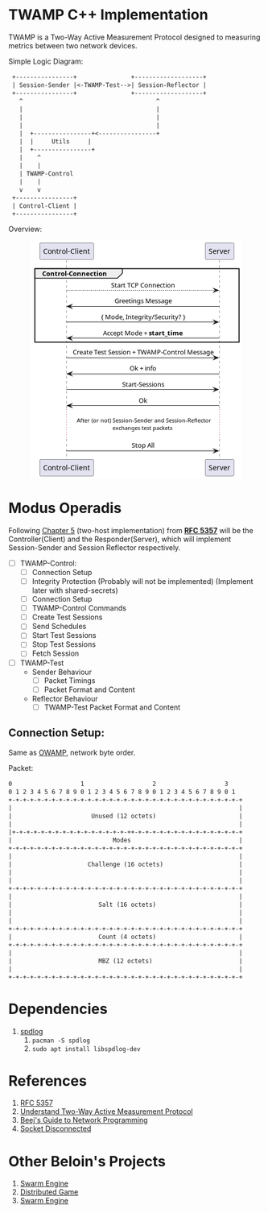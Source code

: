 # TWAMP C++ Implementation

TWAMP is a Two-Way Active Measurement Protocol designed to measuring metrics between two
network devices.

Simple Logic Diagram:

```
 +----------------+               +-------------------+
 | Session-Sender |<-TWAMP-Test-->| Session-Reflector |
 +----------------+               +-------------------+
   ^                                     ^
   |                                     |
   |                                     |
   |                                     |
   |  +----------------+<----------------+
   |  |     Utils     |
   |  +----------------+
   |    ^
   |    |
   | TWAMP-Control
   |    |
   v    v
 +----------------+
 | Control-Client |
 +----------------+
```

Overview:

<div style="text-align: center;">
    <img src="./resources/Twamp_overall_CLIENT_SERVER.png" alt="Control-Connection Sequence Diagram">
</div>

# Modus Operadis

Following [Chapter 5][5] (two-host implementation) from [__RFC 5357__][1] will be the Controller(Client) and
the Responder(Server), which will implement Session-Sender and Session Reflector respectively.

- [ ] TWAMP-Control:
    - [ ] Connection Setup
    - [ ] Integrity Protection (Probably will not be implemented) (Implement later with shared-secrets)
    - [ ] Connection Setup
    - [ ] TWAMP-Control Commands
    - [ ] Create Test Sessions
    - [ ] Send Schedules
    - [ ] Start Test Sessions
    - [ ] Stop Test Sessions
    - [ ] Fetch Session
- [ ] TWAMP-Test
    - Sender Behaviour
        - [ ] Packet Timings
        - [ ] Packet Format and Content
    - Reflector Behaviour
        - [ ] TWAMP-Test Packet Format and Content

## Connection Setup:

Same as [OWAMP][6], network byte order.

Packet:

``` 
0                   1                   2                   3
0 1 2 3 4 5 6 7 8 9 0 1 2 3 4 5 6 7 8 9 0 1 2 3 4 5 6 7 8 9 0 1
+-+-+-+-+-+-+-+-+-+-+-+-+-+-+-+-+-+-+-+-+-+-+-+-+-+-+-+-+-+-+-+-+
|                                                               |
|                      Unused (12 octets)                       |
|                                                               |
|+-+-+-+-+-+-+-+-+-+-+-+-+-+-+-+-++-+-+-+-+-+-+-+-+-+-+-+-+-+-+-+
|                            Modes                              |
+-+-+-+-+-+-+-+-+-+-+-+-+-+-+-+-+-+-+-+-+-+-+-+-+-+-+-+-+-+-+-+-+
|                                                               |
|                     Challenge (16 octets)                     |
|                                                               |
|                                                               |
+-+-+-+-+-+-+-+-+-+-+-+-+-+-+-+-+-+-+-+-+-+-+-+-+-+-+-+-+-+-+-+-+
|                                                               |
|                        Salt (16 octets)                       |
|                                                               |
|                                                               |
+-+-+-+-+-+-+-+-+-+-+-+-+-+-+-+-+-+-+-+-+-+-+-+-+-+-+-+-+-+-+-+-+
|                        Count (4 octets)                       |
+-+-+-+-+-+-+-+-+-+-+-+-+-+-+-+-+-+-+-+-+-+-+-+-+-+-+-+-+-+-+-+-+
|                                                               |
|                        MBZ (12 octets)                        |
|                                                               |
+-+-+-+-+-+-+-+-+-+-+-+-+-+-+-+-+-+-+-+-+-+-+-+-+-+-+-+-+-+-+-+-+
```

# Dependencies

1. [spdlog](https://github.com/gabime/spdlog)
    1. `pacman -S spdlog`
    2. `sudo apt install libspdlog-dev`

# References

[1]:https://datatracker.ietf.org/doc/html/rfc5357

[2]:https://www.juniper.net/documentation/us/en/software/junos/flow-monitoring/topics/concept/twamp-overview.html

[3]:https://beej.us/guide/bgnet/

[5]:https://datatracker.ietf.org/doc/html/rfc5357#section-5

[6]:https://datatracker.ietf.org/doc/html/rfc4656#section-3.1

[7]:https://stackoverflow.com/questions/283375/detecting-tcp-client-disconnect#:~:text=154,recvXXX()%20when%20reading.

1. [RFC 5357][1]
2. [Understand Two-Way Active Measurement Protocol][2]
3. [Beej's Guide to Network Programming][3]
4. [Socket Disconnected][7]

# Other Beloin's Projects

1. [Swarm Engine](https://github.com/Beloin/SwarmEngine)
1. [Distributed Game](https://github.com/Beloin/DistributedGame)
1. [Swarm Engine](https://github.com/Beloin/LCD_Rasp_Weather)

